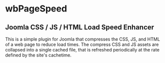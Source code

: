 
# wbPageSpeed

## Joomla CSS / JS / HTML Load Speed Enhancer

This is a simple plugin for Joomla that compresses the CSS, JS, and HTML of a 
web page to reduce load times.  The compress CSS and JS assets are collapsed
into a single cached file, that is refreshed periodically at the rate defined
by the site's cachetime.
